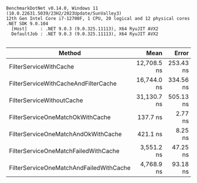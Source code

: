 ```

BenchmarkDotNet v0.14.0, Windows 11 (10.0.22631.5039/23H2/2023Update/SunValley3)
12th Gen Intel Core i7-12700F, 1 CPU, 20 logical and 12 physical cores
.NET SDK 9.0.104
  [Host]     : .NET 9.0.3 (9.0.325.11113), X64 RyuJIT AVX2
  DefaultJob : .NET 9.0.3 (9.0.325.11113), X64 RyuJIT AVX2


```
| Method                                  | Mean        | Error     | StdDev    | Gen0   | Allocated |
|---------------------------------------- |------------:|----------:|----------:|-------:|----------:|
| FilterServiceWithCache                  | 12,708.5 ns | 253.43 ns | 237.06 ns | 0.8545 |   11642 B |
| FilterServiceWithCacheAndFilterCache    | 16,744.0 ns | 334.56 ns | 410.87 ns | 1.0376 |   14154 B |
| FilterServiceWithoutCache               | 31,130.7 ns | 505.13 ns | 447.79 ns | 3.2959 |   43933 B |
| FilterServiceOneMatchOkWithCache        |    137.7 ns |   2.77 ns |   6.70 ns | 0.0317 |     416 B |
| FilterServiceOneMatchAndOkWithCache     |    421.1 ns |   8.25 ns |  11.29 ns | 0.0787 |    1032 B |
| FilterServiceOneMatchFailedWithCache    |  3,551.2 ns |  47.25 ns |  44.20 ns | 0.2022 |    2664 B |
| FilterServiceOneMatchAndFailedWithCache |  4,768.9 ns |  93.18 ns | 121.16 ns | 0.2899 |    3944 B |
